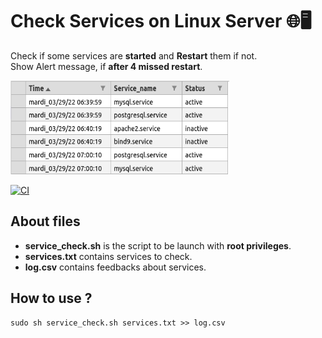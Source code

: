 # Check Services on Linux Server 🌐🖥

Check if some services are <b>started</b> and <b>Restart</b> them if not. <br/>
Show Alert message, if <b>after 4 missed restart</b>.

<img src="log.png" alt="grapic" width="350" height="150"/>

[![CI](https://github.com/Stage-BUNEC/Check_Services/actions/workflows/test_CI.yml/badge.svg)](https://github.com/Stage-BUNEC/Check_Services/actions/workflows/test_CI.yml)

## About files

<ul>
    <li> <b>service_check.sh</b> is the script to be launch with <b>root privileges</b>.
    <li> <b>services.txt</b> contains services to check.
    <li> <b>log.csv</b> contains feedbacks about services.
</ul>

## How to use ?

```
sudo sh service_check.sh services.txt >> log.csv
```

